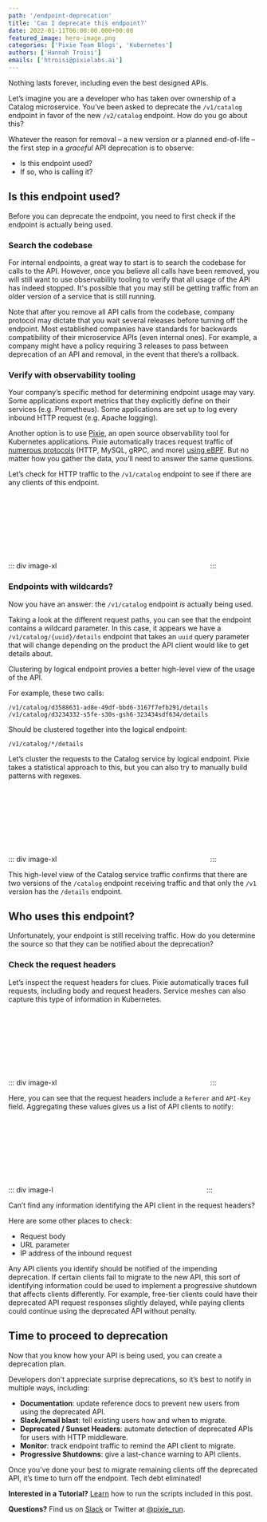 ```yaml
---
path: '/endpoint-deprecation'
title: 'Can I deprecate this endpoint?'
date: 2022-01-11T06:00:00.000+00:00
featured_image: hero-image.png
categories: ['Pixie Team Blogs', 'Kubernetes']
authors: ['Hannah Troisi']
emails: ['htroisi@pixielabs.ai']
---
```


Nothing lasts forever, including even the best designed APIs.

Let’s imagine you are a developer who has taken over ownership of a Catalog microservice. You’ve been asked to deprecate the `/v1/catalog` endpoint in favor of the new `/v2/catalog` endpoint. How do you go about this?

Whatever the reason for removal – a new version or a planned end-of-life – the first step in a _graceful_ API deprecation is to observe:

- Is this endpoint used?
- If so, who is calling it?

## Is this endpoint used?

Before you can deprecate the endpoint, you need to first check if the endpoint is actually being used.

### Search the codebase

For internal endpoints, a great way to start is to search the codebase for calls to the API. However, once you believe all calls have been removed, you will still want to use observability tooling to verify that all usage of the API has indeed stopped. It's possible that you may still be getting traffic from an older version of a service that is still running.

Note that after you remove all API calls from the codebase, company protocol may dictate that you wait several releases before turning off the endpoint. Most established companies have standards for backwards compatibility of their microservice APIs (even internal ones). For example, a company might have a policy requiring 3 releases to pass between deprecation of an API and removal, in the event that there’s a rollback.

### Verify with observability tooling

Your company’s specific method for determining endpoint usage may vary. Some applications export metrics that they explicitly define on their services (e.g. Prometheus). Some applications are set up to log every inbound HTTP request (e.g. Apache logging).

Another option is to use [Pixie](https://github.com/pixie-io/pixie), an open source observability tool for Kubernetes applications. Pixie automatically traces request traffic of [numerous protocols](https://docs.px.dev/about-pixie/data-sources/) (HTTP, MySQL, gRPC, and more) [using eBPF](https://docs.px.dev/about-pixie/pixie-ebpf/). But no matter how you gather the data, you’ll need to answer the same questions.

Let’s check for HTTP traffic to the `/v1/catalog` endpoint to see if there are any clients of this endpoint.

::: div image-xl
<svg title='Output of a PxL script showing all HTTP/2 traffic sent to a specific service.' src='service-traffic.png' />
:::

### Endpoints with wildcards?

Now you have an answer: the  `/v1/catalog` endpoint _is_ actually being used.

Taking a look at the different request paths, you can see that the endpoint contains a wildcard parameter. In this case, it appears we have a `/v1/catalog/{uuid}/details` endpoint that takes an `uuid` query parameter that will change depending on the product the API client would like to get details about.

Clustering by logical endpoint provies a better high-level view of the usage of the API.

For example, these two calls:

```
/v1/catalog/d3588631-ad8e-49df-bbd6-3167f7efb291/details
/v1/catalog/d3234332-s5fe-s30s-gsh6-323434sdf634/details
```

Should be clustered together into the logical endpoint:

```
/v1/catalog/*/details
```

Let’s cluster the requests to the Catalog service by logical endpoint. Pixie takes a statistical approach to this, but you can also try to manually build patterns with regexes.

::: div image-xl
<svg title='Output of PxL script showing all endpoints for a specific service, with high-level latency, error and throughput statistics.' src='service-endpoint-summary.png' />
:::

This high-level view of the Catalog service traffic confirms that there are two versions of the `/catalog` endpoint receiving traffic and that only the `/v1` version has the `/details` endpoint.

## Who uses this endpoint?

Unfortunately, your endpoint is still receiving traffic. How do you determine the source so that they can be notified about the deprecation?

### Check the request headers

Let’s inspect the request headers for clues. Pixie automatically traces full requests, including body and request headers. Service meshes can also capture this type of information in Kubernetes.

::: div image-xl
<svg title='Output of a PxL script showing all HTTP/2 traffic to a specific endpoint (with the request headers expanded in JSON form).' src='request-headers.png' />
:::

Here, you can see that the request headers include a `Referer` and `API-Key` field. Aggregating these values gives us a list of API clients to notify:

::: div image-l
<svg title='Output of a PxL script listing unique values for the request header `Referer` and `API-Key` fields.' src='req-header-values.png' />
:::

Can’t find any information identifying the API client in the request headers?

Here are some other places to check:

- Request body
- URL parameter
- IP address of the inbound request

Any API clients you identify should be notified of the impending deprecation. If certain clients fail to migrate to the new API, this sort of identifying information could be used to implement a progressive shutdown that affects clients differently. For example, free-tier clients could have their deprecated API request responses slightly delayed, while paying clients could continue using the deprecated API without penalty.

## Time to proceed to deprecation

Now that you know how your API is being used, you can create a deprecation plan.

Developers don't appreciate surprise deprecations, so it’s best to notify in multiple ways, including:

- **Documentation**: update reference docs to prevent new users from using the deprecated API.
- **Slack/email blast**: tell existing users how and when to migrate.
- **Deprecated / Sunset Headers**: automate detection of deprecated APIs for users with HTTP middleware.
- **Monitor**: track endpoint traffic to remind the API client to migrate.
- **Progressive Shutdowns**: give a last-chance warning to API clients.

Once you’ve done your best to migrate remaining clients off the deprecated API, it’s time to turn off the endpoint. Tech debt eliminated!

**Interested in a Tutorial?** [Learn](https://github.com/pixie-io/pixie-demos/tree/main/endpoint-deprecation) how to run the scripts included in this post.

**Questions?** Find us on [Slack](https://slackin.px.dev/) or Twitter at [@pixie_run](https://twitter.com/pixie_run).
